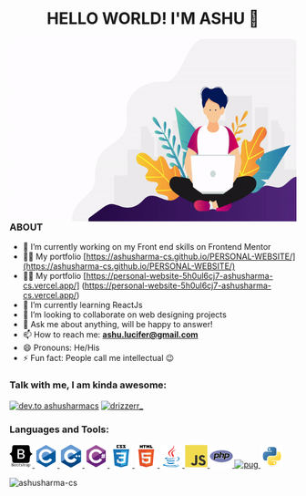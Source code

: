 <h1 align="center">HELLO WORLD! I'M ASHU 👋</h1> 

<!--
**ashusharma-cs/ashusharma-cs** is a ✨ _special_ ✨ repository because its `README.md` (this file) appears on your GitHub profile.
-->
<img align="right" alt="GIF" src="https://github.com/ashusharma-cs/ashusharma-cs/blob/main/code1.gif" width="550" height="320" />

### ABOUT

- 🔭 I’m currently working on my Front end skills on Frontend Mentor
- 👨‍💻 My portfolio [https://ashusharma-cs.github.io/PERSONAL-WEBSITE/](https://ashusharma-cs.github.io/PERSONAL-WEBSITE/)
- 👨‍💻 My portfolio [https://personal-website-5h0ul6cj7-ashusharma-cs.vercel.app/] (https://personal-website-5h0ul6cj7-ashusharma-cs.vercel.app/)
- 🌱 I’m currently learning ReactJs
- :raised_hands: I’m looking to collaborate on web designing projects
- 💬 Ask me about anything, will be happy to answer!
- 📫 How to reach me: **ashu.lucifer@gmail.com**
- 😄 Pronouns: He/His
- ⚡ Fun fact: People call me intellectual :wink:

### Talk with me, I am kinda awesome:
<p align="left">
<a href="https://dev.to/dev.to ashusharmacs" target="blank"><img align="center" src="https://cdn.jsdelivr.net/npm/simple-icons@3.0.1/icons/dev-dot-to.svg" alt="dev.to ashusharmacs" height="30" width="40" /></a>
<a href="https://instagram.com/drizzerr_" target="blank"><img align="center" src="https://cdn.jsdelivr.net/npm/simple-icons@3.0.1/icons/instagram.svg" alt="drizzerr_" height="30" width="40" /></a>
</p>


### Languages and Tools:
<!--
<img align="left" alt="Visual Studio Code" width="26px" src="https://raw.githubusercontent.com/github/explore/80688e429a7d4ef2fca1e82350fe8e3517d3494d/topics/visual-studio-code/visual-studio-code.png" /> -->

<p align="left"> <a href="https://getbootstrap.com" target="_blank"> <img src="https://raw.githubusercontent.com/devicons/devicon/master/icons/bootstrap/bootstrap-plain-wordmark.svg" alt="bootstrap" width="40" height="40"/> </a> <a href="https://www.cprogramming.com/" target="_blank"> <img src="https://raw.githubusercontent.com/devicons/devicon/master/icons/c/c-original.svg" alt="c" width="40" height="40"/> </a> <a href="https://www.w3schools.com/cpp/" target="_blank"> <img src="https://raw.githubusercontent.com/devicons/devicon/master/icons/cplusplus/cplusplus-original.svg" alt="cplusplus" width="40" height="40"/> </a> <a href="https://www.w3schools.com/cs/" target="_blank"> <img src="https://raw.githubusercontent.com/devicons/devicon/master/icons/csharp/csharp-original.svg" alt="csharp" width="40" height="40"/> </a> <a href="https://www.w3schools.com/css/" target="_blank"> <img src="https://raw.githubusercontent.com/devicons/devicon/master/icons/css3/css3-original-wordmark.svg" alt="css3" width="40" height="40"/> </a> <a href="https://www.w3.org/html/" target="_blank"> <img src="https://raw.githubusercontent.com/devicons/devicon/master/icons/html5/html5-original-wordmark.svg" alt="html5" width="40" height="40"/> </a> <a href="https://www.java.com" target="_blank"> <img src="https://raw.githubusercontent.com/devicons/devicon/master/icons/java/java-original.svg" alt="java" width="40" height="40"/> </a> <a href="https://developer.mozilla.org/en-US/docs/Web/JavaScript" target="_blank"> <img src="https://raw.githubusercontent.com/devicons/devicon/master/icons/javascript/javascript-original.svg" alt="javascript" width="40" height="40"/> </a> <a href="https://www.php.net" target="_blank"> <img src="https://raw.githubusercontent.com/devicons/devicon/master/icons/php/php-original.svg" alt="php" width="40" height="40"/> </a> <a href="https://pugjs.org" target="_blank"> <img src="https://cdn.worldvectorlogo.com/logos/pug.svg" alt="pug" width="40" height="40"/> </a> <a href="https://www.python.org" target="_blank"> <img src="https://raw.githubusercontent.com/devicons/devicon/master/icons/python/python-original.svg" alt="python" width="40" height="40"/> </a> </p>

<p><img align="center" src="https://github-readme-stats.vercel.app/api/top-langs?username=ashusharma-cs&show_icons=true&locale=en&layout=compact" alt="ashusharma-cs" /></p>

